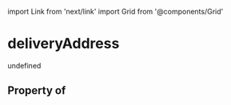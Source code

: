 import Link from 'next/link'
import Grid from '@components/Grid'

# deliveryAddress

undefined

## Property of



